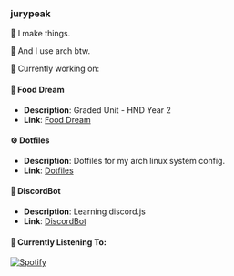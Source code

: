 ### jurypeak
 
👾 I make things. 

🐧 And I use arch btw.

🚀 Currently working on:
<br>

#### 🍜 Food Dream
- **Description**: Graded Unit - HND Year 2
- **Link**: [Food Dream](https://github.com/jurypeak/FoodDream)

#### ⚙️ Dotfiles
- **Description**: Dotfiles for my arch linux system config.
- **Link**: [Dotfiles](https://github.com/jurypeak/.dotfiles)

#### 🤖 DiscordBot
- **Description**: Learning discord.js
- **Link**: [DiscordBot](https://github.com/jurypeak/DiscordBot)

#### 🎸 Currently Listening To:

[![Spotify](https://novatorem-dusky-six.vercel.app/api/spotify/?background_color=8b0000&border_color=ffffff)](https://open.spotify.com/user/57mypw1swt64tejbunhdj7aj0)
